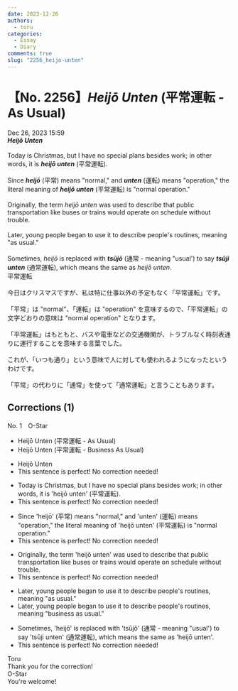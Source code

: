 ```yaml
---
date: 2023-12-26
authors:
  - toru
categories:
  - Essay
  - Diary
comments: true
slug: "2256_heijo-unten"
---
```


# 【No. 2256】<strong><em>Heijō Unten</strong></em> (平常運転 - As Usual)
<div class="date">Dec 26, 2023 15:59</div>
<div id="post"><div id="body_show_ori">
<strong><em>Heijō Unten</strong></em><br/><br/>Today is Christmas, but I have no special plans besides work; in other words, it is <strong><em>heijō unten</em></strong> (平常運転).<br/><br/>Since <strong><em>heijō</em></strong> (平常) means "normal," and <strong><em>unten</em></strong> (運転) means "operation," the literal meaning of <strong><em>heijō unten</em></strong> (平常運転) is "normal operation."<br/><br/>Originally, the term <em>heijō unten</em> was used to describe that public transportation like buses or trains would operate on schedule without trouble.<br/><br/>Later, young people began to use it to describe people's routines, meaning "as usual."<br/><br/>Sometimes, <em>heijō</em> is replaced with <strong><em>tsūjō</em></strong> (通常 - meaning "usual') to say <strong><em>tsūji unten</em></strong> (通常運転), which means the same as <em>heijō unten</em>.
</div></div>

<!-- more -->

<div id="post_ja"><div id="body_show_mo">
平常運転<br/><br/>今日はクリスマスですが、私は特に仕事以外の予定もなく「平常運転」です。<br/><br/>「平常」は "normal"、「運転」は "operation" を意味するので、「平常運転」の文字どおりの意味は "normal operation" となります。<br/><br/>「平常運転」はもともと、バスや電車などの交通機関が、トラブルなく時刻表通りに運行することを意味する言葉でした。<br/><br/>これが、「いつも通り」という意味で人に対しても使われるようになったというわけです。<br/><br/>「平常」の代わりに「通常」を使って「通常運転」と言うこともあります。
</div></div>

## Corrections (1)
<div id="block"><div class="first_name"> No. 1　<span class="just_name">O-Star</span></div><div id="block2">
<ul class="correction_field">
<li class="incorrect">Heijō Unten (平常運転 - As Usual)</li>
<li class="corrected correct">
Heijō Unten (平常運転 - <span class="f_bold">Business</span> As Usual)
</li>
</ul>
<ul class="correction_field">
<li class="incorrect">Heijō Unten</li>
<li class="corrected perfect">This sentence is perfect! No correction needed!</li>
</ul>
<ul class="correction_field">
<li class="incorrect">Today is Christmas, but I have no special plans besides work; in other words, it is 'heijō unten' (平常運転).</li>
<li class="corrected perfect">This sentence is perfect! No correction needed!</li>
</ul>
<ul class="correction_field">
<li class="incorrect">Since 'heijō' (平常) means "normal," and 'unten' (運転) means "operation," the literal meaning of 'heijō unten' (平常運転) is "normal operation."</li>
<li class="corrected perfect">This sentence is perfect! No correction needed!</li>
</ul>
<ul class="correction_field">
<li class="incorrect">Originally, the term 'heijō unten' was used to describe that public transportation like buses or trains would operate on schedule without trouble.</li>
<li class="corrected perfect">This sentence is perfect! No correction needed!</li>
</ul>
<ul class="correction_field">
<li class="incorrect">Later, young people began to use it to describe people's routines, meaning "as usual."</li>
<li class="corrected correct">
Later, young people began to use it to describe people's routines, meaning "<span class="f_bold">business</span> as usual."
</li>
</ul>
<ul class="correction_field">
<li class="incorrect">Sometimes, 'heijō' is replaced with 'tsūjō' (通常 - meaning "usual') to say 'tsūji unten' (通常運転), which means the same as 'heijō unten'.</li>
<li class="corrected perfect">This sentence is perfect! No correction needed!</li>
</ul>
</div><div class="name"><span class="just_name">Toru</span><br>
Thank you for the correction!
</div>
<div class="name"><span class="just_name">O-Star</span><br>
You're welcome!
</div>
</div>
